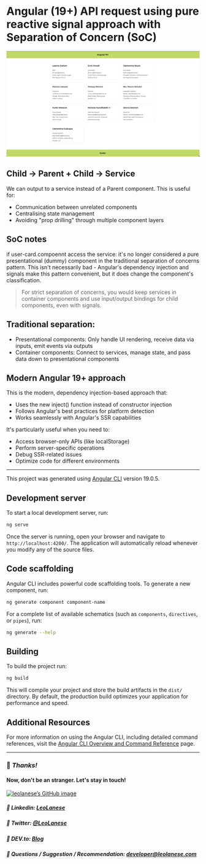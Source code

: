 # Angular (19+) API request using pure reactive signal approach with Separation of Concern (SoC)

![](.//public/httpResource.png)

## Child -> Parent + Child -> Service

We can output to a service instead of a Parent component. This is useful for:
- Communication between unrelated components
- Centralising state management
- Avoiding "prop drilling" through multiple component layers


## SoC notes
if user-card.compoennt access the service: it's no longer considered a pure presentational (dummy) component in the traditional separation of concerns pattern.  This isn't necessarily bad - Angular's dependency injection and signals make this pattern convenient, but it does change the component's classification.

> For strict separation of concerns, you would keep services in container components and use input/output bindings for child components, even with signals.

## Traditional separation:
- Presentational components: Only handle UI rendering, receive data via inputs, emit events via outputs
- Container components: Connect to services, manage state, and pass data down to presentational components

## Modern Angular 19+ approach
This is the modern, dependency injection-based approach that:
- Uses the new inject() function instead of constructor injection
- Follows Angular's best practices for platform detection
- Works seamlessly with Angular's SSR capabilities

It's particularly useful when you need to:
- Access browser-only APIs (like localStorage)
- Perform server-specific operations
- Debug SSR-related issues
- Optimize code for different environments

---

This project was generated using [Angular CLI](https://github.com/angular/angular-cli) version 19.0.5.

## Development server

To start a local development server, run:

```bash
ng serve
```

Once the server is running, open your browser and navigate to `http://localhost:4200/`. The application will automatically reload whenever you modify any of the source files.

## Code scaffolding

Angular CLI includes powerful code scaffolding tools. To generate a new component, run:

```bash
ng generate component component-name
```

For a complete list of available schematics (such as `components`, `directives`, or `pipes`), run:

```bash
ng generate --help
```

## Building

To build the project run:

```bash
ng build
```

This will compile your project and store the build artifacts in the `dist/` directory. By default, the production build optimizes your application for performance and speed.

## Additional Resources

For more information on using the Angular CLI, including detailed command references, visit the [Angular CLI Overview and Command Reference](https://angular.dev/tools/cli) page.

---

### :100: <i>Thanks!</i>
#### Now, don't be an stranger. Let's stay in touch!

<a href="https://github.com/leolanese" target="_blank" rel="noopener noreferrer">
  <img src="https://scastiel.dev/api/image/leolanese?dark&removeLink" alt="leolanese’s GitHub image" width="600" height="314" />
</a>

##### :radio_button: Linkedin: <a href="https://www.linkedin.com/in/leolanese/" target="_blank">LeoLanese</a>
##### :radio_button: Twitter: <a href="https://twitter.com/LeoLanese" target="_blank">@LeoLanese</a>
##### :radio_button: DEV.to: <a href="https://www.dev.to/leolanese" target="_blank">Blog</a>
##### :radio_button: Questions / Suggestion / Recommendation: developer@leolanese.com


